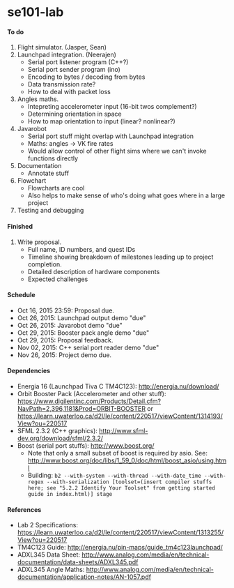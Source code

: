 se101-lab
======

#### To do
1. Flight simulator. (Jasper, Sean)
2. Launchpad integration. (Neerajen)
	- Serial port listener program (C++?)
	- Serial port sender program (ino)
	- Encoding to bytes / decoding from bytes
	- Data transmission rate?
	- How to deal with packet loss
3. Angles maths.
	- Intepreting accelerometer input (16-bit twos complement?)
	- Determining orientation in space
	- How to map orientation to input (linear? nonlinear?)
4. Javarobot
	- Serial port stuff might overlap with Launchpad integration
	- Maths: angles -> VK fire rates
	- Would allow control of other flight sims where we can't invoke functions directly
5. Documentation
	- Annotate stuff
6. Flowchart
	- Flowcharts are cool
	- Also helps to make sense of who's doing what goes where in a large project
7. Testing and debugging
	
#### Finished
1. Write proposal.
	- Full name, ID numbers, and quest IDs
	- Timeline showing breakdown of milestones leading up to project completion.
	- Detailed description of hardware components
	- Expected challenges

#### Schedule
- Oct 16, 2015 23:59: Proposal due.
- Oct 26, 2015: Launchpad output demo "due"
- Oct 26, 2015: Javarobot demo "due"
- Oct 29, 2015: Booster pack angle demo "due"
- Oct 29, 2015: Proposal feedback.
- Nov 02, 2015: C++ serial port reader demo "due"
- Nov 26, 2015: Project demo due.

#### Dependencies
- Energia 16 (Launchpad Tiva C TM4C123): http://energia.nu/download/
- Orbit Booster Pack (Accelerometer and other stuff): https://www.digilentinc.com/Products/Detail.cfm?NavPath=2,396,1181&Prod=ORBIT-BOOSTER or https://learn.uwaterloo.ca/d2l/le/content/220517/viewContent/1314193/View?ou=220517
- SFML 2.3.2 (C++ graphics): http://www.sfml-dev.org/download/sfml/2.3.2/
- Boost (serial port stuffs): http://www.boost.org/
	- Note that only a small subset of boost is required by asio. See: http://www.boost.org/doc/libs/1_59_0/doc/html/boost_asio/using.html
	- Building: `b2 --with-system --with-thread --with-date_time --with-regex --with-serialization [toolset=(insert compiler stuffs here; see "5.2.2 Identify Your Toolset" from getting started guide in index.html)] stage`

#### References
- Lab 2 Specifications: https://learn.uwaterloo.ca/d2l/le/content/220517/viewContent/1313255/View?ou=220517
- TM4C123 Guide: http://energia.nu/pin-maps/guide_tm4c123launchpad/
- ADXL345 Data Sheet: http://www.analog.com/media/en/technical-documentation/data-sheets/ADXL345.pdf
- ADXL345 Angle Maths: http://www.analog.com/media/en/technical-documentation/application-notes/AN-1057.pdf
